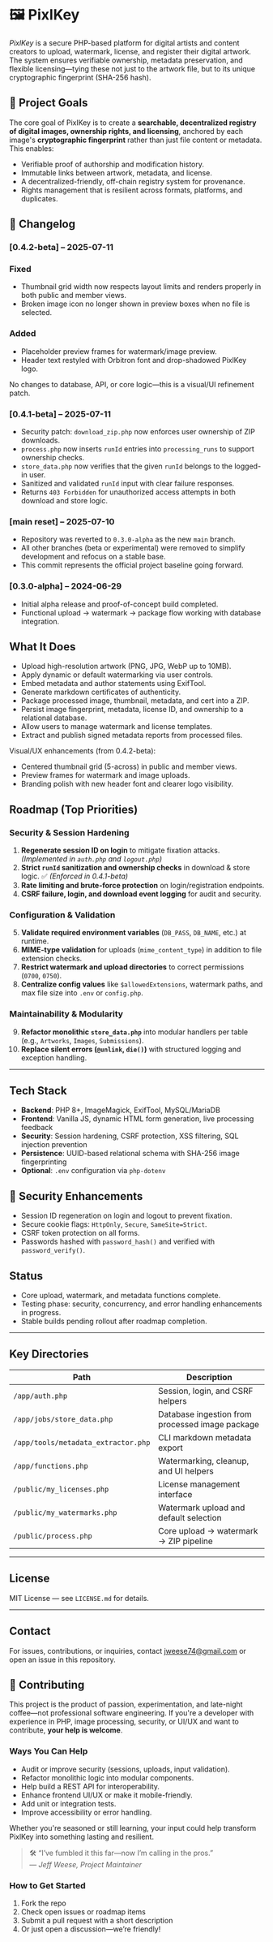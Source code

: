 # 🖼️ PixlKey

_PixlKey_ is a secure PHP-based platform for digital artists and content creators to upload, watermark, license, and register their digital artwork. The system ensures verifiable ownership, metadata preservation, and flexible licensing—tying these not just to the artwork file, but to its unique cryptographic fingerprint (SHA-256 hash).

## 🎯 Project Goals

The core goal of PixlKey is to create a **searchable, decentralized registry of digital images, ownership rights, and licensing**, anchored by each image's **cryptographic fingerprint** rather than just file content or metadata. This enables:

- Verifiable proof of authorship and modification history.
- Immutable links between artwork, metadata, and license.
- A decentralized-friendly, off-chain registry system for provenance.
- Rights management that is resilient across formats, platforms, and duplicates.

## 📜 Changelog

### [0.4.2-beta] – 2025-07-11
### Fixed
- Thumbnail grid width now respects layout limits and renders properly in both public and member views.
- Broken image icon no longer shown in preview boxes when no file is selected.

### Added
- Placeholder preview frames for watermark/image preview.
- Header text restyled with Orbitron font and drop-shadowed PixlKey logo.

No changes to database, API, or core logic—this is a visual/UI refinement patch.

### [0.4.1-beta] – 2025-07-11
- Security patch: `download_zip.php` now enforces user ownership of ZIP downloads.
- `process.php` now inserts `runId` entries into `processing_runs` to support ownership checks.
- `store_data.php` now verifies that the given `runId` belongs to the logged-in user.
- Sanitized and validated `runId` input with clear failure responses.
- Returns `403 Forbidden` for unauthorized access attempts in both download and store logic.

### [main reset] – 2025-07-10
- Repository was reverted to `0.3.0-alpha` as the new `main` branch.
- All other branches (beta or experimental) were removed to simplify development and refocus on a stable base.
- This commit represents the official project baseline going forward.

### [0.3.0-alpha] – 2024-06-29
- Initial alpha release and proof-of-concept build completed.
- Functional upload → watermark → package flow working with database integration.

## What It Does

- Upload high-resolution artwork (PNG, JPG, WebP up to 10MB).
- Apply dynamic or default watermarking via user controls.
- Embed metadata and author statements using ExifTool.
- Generate markdown certificates of authenticity.
- Package processed image, thumbnail, metadata, and cert into a ZIP.
- Persist image fingerprint, metadata, license ID, and ownership to a relational database.
- Allow users to manage watermark and license templates.
- Extract and publish signed metadata reports from processed files.

Visual/UX enhancements (from 0.4.2-beta):
- Centered thumbnail grid (5-across) in public and member views.
- Preview frames for watermark and image uploads.
- Branding polish with new header font and clearer logo visibility.

## Roadmap (Top Priorities)

### Security & Session Hardening
1. **Regenerate session ID on login** to mitigate fixation attacks. *(Implemented in `auth.php` and `logout.php`)*
2. **Strict `runId` sanitization and ownership checks** in download & store logic. ✅ *(Enforced in 0.4.1-beta)*
3. **Rate limiting and brute-force protection** on login/registration endpoints.
4. **CSRF failure, login, and download event logging** for audit and security.

### Configuration & Validation
5. **Validate required environment variables** (`DB_PASS`, `DB_NAME`, etc.) at runtime.
6. **MIME-type validation** for uploads (`mime_content_type`) in addition to file extension checks.
7. **Restrict watermark and upload directories** to correct permissions (`0700`, `0750`).
8. **Centralize config values** like `$allowedExtensions`, watermark paths, and max file size into `.env` or `config.php`.

### Maintainability & Modularity
9. **Refactor monolithic `store_data.php`** into modular handlers per table (e.g., `Artworks`, `Images`, `Submissions`).
10. **Replace silent errors (`@unlink`, `die()`)** with structured logging and exception handling.

---

## Tech Stack

- **Backend**: PHP 8+, ImageMagick, ExifTool, MySQL/MariaDB
- **Frontend**: Vanilla JS, dynamic HTML form generation, live processing feedback
- **Security**: Session hardening, CSRF protection, XSS filtering, SQL injection prevention
- **Persistence**: UUID-based relational schema with SHA-256 image fingerprinting
- **Optional**: `.env` configuration via `php-dotenv`

## 🔐 Security Enhancements

- Session ID regeneration on login and logout to prevent fixation.
- Secure cookie flags: `HttpOnly`, `Secure`, `SameSite=Strict`.
- CSRF token protection on all forms.
- Passwords hashed with `password_hash()` and verified with `password_verify()`.

## Status

- Core upload, watermark, and metadata functions complete.
- Testing phase: security, concurrency, and error handling enhancements in progress.
- Stable builds pending rollout after roadmap completion.

---

## Key Directories

| Path                | Description                                      |
|---------------------|--------------------------------------------------|
| `/app/auth.php`         | Session, login, and CSRF helpers                |
| `/app/jobs/store_data.php`   | Database ingestion from processed image package |
| `/app/tools/metadata_extractor.php` | CLI markdown metadata export               |
| `/app/functions.php`    | Watermarking, cleanup, and UI helpers           |
| `/public/my_licenses.php`  | License management interface                    |
| `/public/my_watermarks.php`| Watermark upload and default selection          |
| `/public/process.php`      | Core upload → watermark → ZIP pipeline          |

---

## License

MIT License — see `LICENSE.md` for details.

---

## Contact

For issues, contributions, or inquiries, contact [jweese74@gmail.com](https://infinitemusearts.com/toolkit) or open an issue in this repository.

## 🤝 Contributing

This project is the product of passion, experimentation, and late-night coffee—not professional software engineering. If you're a developer with experience in PHP, image processing, security, or UI/UX and want to contribute, **your help is welcome**.

### Ways You Can Help

- Audit or improve security (sessions, uploads, input validation).
- Refactor monolithic logic into modular components.
- Help build a REST API for interoperability.
- Enhance frontend UI/UX or make it mobile-friendly.
- Add unit or integration tests.
- Improve accessibility or error handling.

Whether you're seasoned or still learning, your input could help transform PixlKey into something lasting and resilient.

> 🛠 “I’ve fumbled it this far—now I’m calling in the pros.”  
> — _Jeff Weese, Project Maintainer_

### How to Get Started

1. Fork the repo
2. Check open issues or roadmap items
3. Submit a pull request with a short description
4. Or just open a discussion—we’re friendly!
